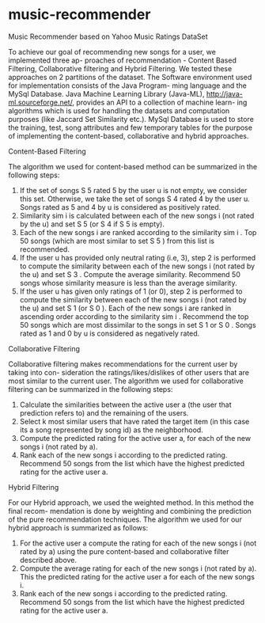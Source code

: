 # music-recommender

Music Recommender based on Yahoo Music Ratings DataSet

To achieve our goal of recommending new songs for a user, we implemented three ap-
proaches of recommendation - Content Based Filtering, Collaborative filtering and Hybrid
Filtering. We tested these approaches on 2 partitions of the dataset.
The Software environment used for implementation consists of the Java Program-
ming language and the MySql Database. Java Machine Learning Library (Java-ML),
http://java-ml.sourceforge.net/, provides an API to a collection of machine learn-
ing algorithms which is used for handling the datasets and computation purposes (like
Jaccard Set Similarity etc.). MySql Database is used to store the training, test, song
attributes and few temporary tables for the purpose of implementing the content-based,
collaborative and hybrid approaches.


Content-Based Filtering

The algorithm we used for content-based method can be summarized in the following
steps:
1. If the set of songs S 5 rated 5 by the user u is not empty, we consider this set.
Otherwise, we take the set of songs S 4 rated 4 by the user u. Songs rated as 5 and
4 by u is considered as positively rated.
2. Similarity sim i is calculated between each of the new songs i (not rated by the u)
and set S 5 (or S 4 if S 5 is empty).
3. Each of the new songs i are ranked according to the similarity sim i . Top 50 songs
(which are most similar to set S 5 ) from this list is recommended.
4. If the user u has provided only neutral rating (i.e, 3), step 2 is performed to compute
the similarity between each of the new songs i (not rated by the u) and set S 3 .
Compute the average similarity. Recommend 50 songs whose similarity measure is
less than the average similarity.
5. If the user u has given only ratings of 1 (or 0), step 2 is performed to compute the
similarity between each of the new songs i (not rated by the u) and set S 1 (or S 0 ).
Each of the new songs i are ranked in ascending order according to the similarity
sim i . Recommend the top 50 songs which are most dissimilar to the songs in set S 1
or S 0 . Songs rated as 1 and 0 by u is considered as negatively rated.


Collaborative Filtering

Collaborative filtering makes recommendations for the current user by taking into con-
sideration the ratings/likes/dislikes of other users that are most similar to the current
user.
The algorithm we used for collaborative filtering can be summarized in the following
steps:
1. Calculate the similarities between the active user a (the user that prediction refers
to) and the remaining of the users.
2. Select k most similar users that have rated the target item (in this case its a song
represented by song id) as the neighborhood.
3. Compute the predicted rating for the active user a, for each of the new songs i (not
rated by a).
4. Rank each of the new songs i according to the predicted rating. Recommend 50
songs from the list which have the highest predicted rating for the active user a.


Hybrid Filtering

For our Hybrid approach, we used the weighted method. In this method the final recom-
mendation is done by weighting and combining the prediction of the pure recommendation
techniques.
The algorithm we used for our hybrid approach is summarized as follows:
1. For the active user a compute the rating for each of the new songs i (not rated by
a) using the pure content-based and collaborative filter described above.
2. Compute the average rating for each of the new songs i (not rated by a). This the
predicted rating for the active user a for each of the new songs i.
3. Rank each of the new songs i according to the predicted rating. Recommend 50
songs from the list which have the highest predicted rating for the active user a.
